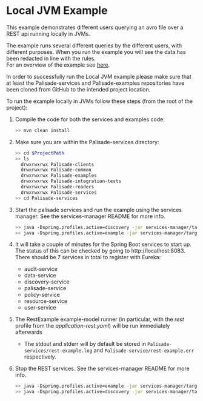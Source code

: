 # Local JVM Example

This example demonstrates different users querying an avro file over a REST api running locally in JVMs.

The example runs several different queries by the different users, with different purposes. When you run the example you will see the data has been redacted in line with the rules.  
For an overview of the example see [here](../../README.md).

In order to successfully run the Local JVM example please make sure that at least the Palisade-services and Palisade-examples repositories have been cloned from GitHub to the intended project location.

To run the example locally in JVMs follow these steps (from the root of the project):

1. Compile the code for both the services and examples code:
    ```bash
    >> mvn clean install
    ```
 
1.  Make sure you are within the Palisade-services directory:
     ```bash
     >> cd $ProjectPath
     >> ls
       drwxrwxrwx Palisade-clients
       drwxrwxrwx Palisade-common
       drwxrwxrwx Palisade-examples
       drwxrwxrwx Palisade-integration-tests
       drwxrwxrwx Palisade-readers
       drwxrwxrwx Palisade-services
     >> cd Palisade-services
     ```

1. Start the palisade services and run the example using the services manager. See the services-manager README for more info.

    ```bash
    >> java -Dspring.profiles.active=discovery -jar services-manager/target/services-manager-*-exec.jar --manager.mode=run
    >> java -Dspring.profiles.active=example -jar services-manager/target/services-manager-*-exec.jar --manager.mode=run
    ```
   
1. It will take a couple of minutes for the Spring Boot services to start up. The status of this can be checked by going to http://localhost:8083. There should be 7 services in total to register with Eureka:
    - audit-service
    - data-service
    - discovery-service
    - palisade-service
    - policy-service
    - resource-service
    - user-service
    
1. The RestExample example-model runner (in particular, with the *rest* profile from the *application-rest.yaml*) will be run immediately afterwards
    * The stdout and stderr will by default be stored in `Palisade-services/rest-example.log` and `Palisade-service/rest-example.err` respectively.
    
1. Stop the REST services. See the services-manager README for more info.
    
    ```bash
    >> java -Dspring.profiles.active=example -jar services-manager/target/services-manager-*-exec.jar --manager.mode=shutdown
    >> java -Dspring.profiles.active=discovery -jar services-manager/target/services-manager-*-exec.jar --manager.mode=shutdown
    ```
